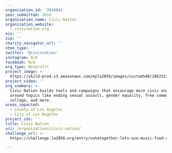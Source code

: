```yaml
---
organization_id: '2016041'
year_submitted: 2016
organization_name: Civic Nation
organization_website:
  - civicnation.org
ein: ''
zip: ''
charity_navigator_url: ''
ntee_type: ''
twitter: '@civicnation'
instagram: N/A
facebook: N/A
org_type: Nonprofit
project_image: >-
  https://skild-prod.s3.amazonaws.com/myla2050/images/custom540/1862313165741-team91.jpg
project_video: ''
org_summary: >-
  Civic Nation builds tools and campaigns that encourage more civic engagement
  around topics like ending sexual assault, gender equality, free community
  college, and more.
areas_impacted:
  - County of Los Angeles
  - City of Los Angeles
project_ids: ''
title: Civic Nation
uri: /organizations/civic-nation/
challenge_url: >-
  https://challenge.la2050.org/entry/votetogether-lets-use-music-food-and-art-to-make-voting-a-moment-of-community-celebration

---
```

